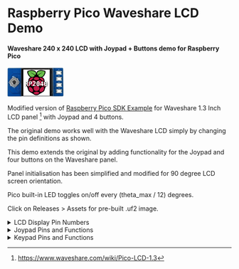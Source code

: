 # Raspberry Pico Waveshare LCD Demo
#### Waveshare 240 x 240 LCD with Joypad + Buttons demo for Raspberry Pico

<img src="Graphics/Pico-LCD-RP2040.png" alt="Waveshare LCD" title="Waveshare LCD" width="25%" height="25%">

Modified version of [Raspberry Pico SDK Example](https://github.com/raspberrypi/pico-examples/tree/master/pio/st7789_lcd) for
Waveshare 1.3 Inch LCD panel [^1] with Joypad and 4 buttons.

The original demo works well with the Waveshare LCD simply by changing the pin definitions as shown.

This demo extends the original by adding functionality for the Joypad and four buttons on the Waveshare panel.

Panel initialisation has been simplified and modified for 90 degree LCD screen orientation.

Pico built-in LED toggles on/off every (theta_max / 12) degrees.

Click on Releases > Assets for pre-built .uf2 image.

<details><summary>LCD Display Pin Numbers</summary>
<p>
  
| Function   | Original Demo Pin | Waveshare Panel Pin | 
|------------|:-----------------:| :------------------:|
| `DC`       |        3          |         8           |
| `CS`       |        2          |         9           |
| `CLK`      |        1          |         10          |
| `DIN`      |        0          |         11          |
| `RESET`    |        4          |         12          |
| `BL`       |        5          |         13          |

</p>
</details>

<details><summary>Joypad Pins and Functions</summary>
<p>

| Pin | Joypad     | Function              |
|:---:|------------|-----------------------|
|  2  | `UP`       |  Static Image - Up    |
| 18  | `DOWN`     |  Static Image - Down  |
| 16  | `LEFT`     |  Static Image - Left  |
| 20  | `RIGHT`    |  Static Image - Right |
|  3  | `CENTRE`   |  (Re)Start Animation  | 

</p>
</details>

<details><summary>Keypad Pins and Functions</summary>
<p>

| Pin | Keypad     | Function              |
|:---:|:----------:|-----------------------|
| 15  | `A`        | Speed up / slow down  |
| 17  | `B`        | Slow down / speed up  |
| 19  | `X`        | Stop Animation        |
| 21  | `Y`        | Animation Direction   |

</p>
</details>

[^1]:https://www.waveshare.com/wiki/Pico-LCD-1.3




